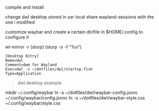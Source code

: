 compile and install

change dwl desktop stored in usr local share wayland-sessions with the one i
modified

customize waybar and create a certain dir/file in $HOME/.config to configure
it

wl-mirror -r (slurp) (slurp -o -f "%o")


```desktop
[Desktop Entry]
Name=dwl
Comment=dwm for Wayland
Exec=dwl -s ~/dotfiles/dwl/startup.fish
Type=Application
```
> dwl.desktop example


mkdir ~/.config/waybar
ln -s ~/dotfiles/dwl/waybar-config.jsonc ~/.config/waybar/config.jsonc
ln -s ~/dotfiles/dwl/waybar-style.css ~/.config/waybar/style.css

